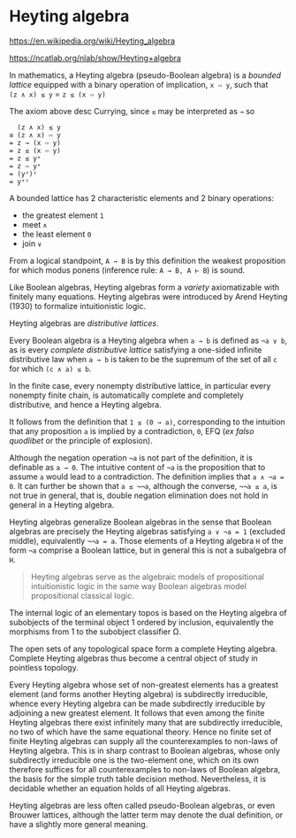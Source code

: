# Heyting algebra

https://en.wikipedia.org/wiki/Heyting_algebra

https://ncatlab.org/nlab/show/Heyting+algebra

In mathematics, a Heyting algebra (pseudo-Boolean algebra) is a *bounded lattice* equipped with a binary operation of implication, `x ⇨ y`, such that   
`(z ∧ x) ≤ y` = `z ≤ (x ⇨ y)`

The axiom above desc Currying, since `≤` may be interpreted as `→` so

```
  (z ∧ x) ≤ y
≅ (z ∧ x) ⇨ y
= z → (x ⇨ y)
= z ≤ (x ⇨ y)
= z ≤ yˣ
= z ⇨ yˣ
= (yˣ)ᶻ
= yˣᶻ
```

A bounded lattice has 2 characteristic elements and 2 binary operations:
- the greatest element `1`
- meet `∧`
- the least element `0`
- join `∨`


From a logical standpoint, `A → B` is by this definition the weakest proposition for which modus ponens (inference rule: `A → B, A ⊢ B`) is sound.

Like Boolean algebras, Heyting algebras form a *variety* axiomatizable with finitely many equations. Heyting algebras were introduced by Arend Heyting (1930) to formalize intuitionistic logic.

Heyting algebras are *distributive lattices*.

Every Boolean algebra is a Heyting algebra when `a → b` is defined as `¬a ∨ b`, as is every *complete distributive lattice* satisfying a one-sided infinite distributive law when `a → b` is taken to be the supremum of the set of all `c` for which `(c ∧ a) ≤ b`.

In the finite case, every nonempty distributive lattice, in particular every nonempty finite chain, is automatically complete and completely distributive, and hence a Heyting algebra.

It follows from the definition that `1 ≤ (0 → a)`, corresponding to the intuition that any proposition `a` is implied by a contradiction, `0`, EFQ (_ex falso quodlibet_ or the principle of explosion).

Although the negation operation `¬a` is not part of the definition, it is definable as `a → 0`. The intuitive content of `¬a` is the proposition that to assume `a` would lead to a contradiction. The definition implies that `a ∧ ¬a = 0`. It can further be shown that `a ≤ ¬¬a`, although the converse, `¬¬a ≤ a`, is not true in general, that is, double negation elimination does not hold in general in a Heyting algebra.

Heyting algebras generalize Boolean algebras in the sense that Boolean algebras are precisely the Heyting algebras satisfying `a ∨ ¬a = 1` (excluded middle), equivalently `¬¬a = a`. Those elements of a Heyting algebra `H` of the form `¬a` comprise a Boolean lattice, but in general this is not a subalgebra of `H`.

>Heyting algebras serve as the algebraic models of propositional intuitionistic logic in the same way Boolean algebras model propositional classical logic.

The internal logic of an elementary topos is based on the Heyting algebra of subobjects of the terminal object 1 ordered by inclusion, equivalently the morphisms from 1 to the subobject classifier Ω.

The open sets of any topological space form a complete Heyting algebra. Complete Heyting algebras thus become a central object of study in pointless topology.

Every Heyting algebra whose set of non-greatest elements has a greatest element (and forms another Heyting algebra) is subdirectly irreducible, whence every Heyting algebra can be made subdirectly irreducible by adjoining a new greatest element. It follows that even among the finite Heyting algebras there exist infinitely many that are subdirectly irreducible, no two of which have the same equational theory. Hence no finite set of finite Heyting algebras can supply all the counterexamples to non-laws of Heyting algebra. This is in sharp contrast to Boolean algebras, whose only subdirectly irreducible one is the two-element one, which on its own therefore suffices for all counterexamples to non-laws of Boolean algebra, the basis for the simple truth table decision method. Nevertheless, it is decidable whether an equation holds of all Heyting algebras.

Heyting algebras are less often called pseudo-Boolean algebras, or even Brouwer lattices, although the latter term may denote the dual definition, or have a slightly more general meaning.
